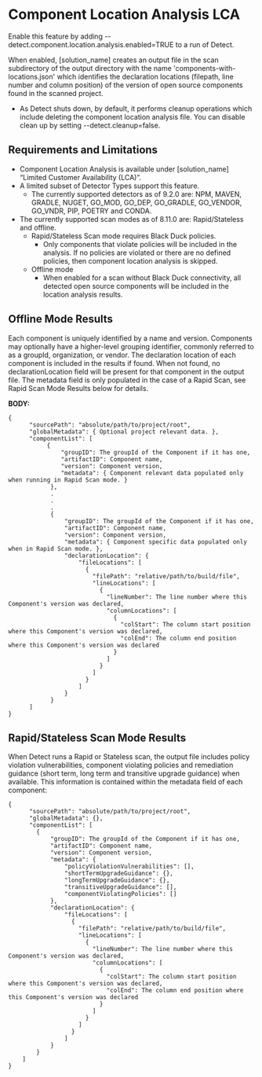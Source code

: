 # Component Location Analysis LCA

Enable this feature by adding --detect.component.location.analysis.enabled=TRUE to a run of Detect.

When enabled, [solution_name] creates an output file in the scan subdirectory of the output directory with the name 'components-with-locations.json' which identifies the declaration locations (filepath, line number and column position) of the version of open source components found in the scanned project.

* As Detect shuts down, by default, it performs cleanup operations which include deleting the component location analysis file. You can disable clean up by setting --detect.cleanup=false.

## Requirements and Limitations

* Component Location Analysis is available under [solution_name] “Limited Customer Availability (LCA)”.
* A limited subset of Detector Types support this feature.
    * The currently supported detectors as of 9.2.0 are: NPM, MAVEN, GRADLE, NUGET, GO_MOD, GO_DEP, GO_GRADLE, GO_VENDOR, GO_VNDR, PIP, POETRY and CONDA.
* The currently supported scan modes as of 8.11.0 are: Rapid/Stateless and offline.
    * Rapid/Stateless Scan mode requires Black Duck policies.
        * Only components that violate policies will be included in the analysis. If no policies are violated or there are no defined policies, then component location analysis is skipped.
    * Offline mode
      * When enabled for a scan without Black Duck connectivity, all detected open source components will be included in the location analysis results.

## Offline Mode Results

Each component is uniquely identified by a name and version. Components may optionally have a higher-level grouping identifier, commonly referred to as a groupId, organization, or vendor. The declaration location of each component is included in the results if found. When not found, no declarationLocation field will be present for that component in the output file. The metadata field is only populated in the case of a Rapid Scan, see Rapid Scan Mode Results below for details.


**BODY:**
```
{
      "sourcePath": "absolute/path/to/project/root",
      "globalMetadata": { Optional project relevant data. },
      "componentList": [
           { 
               "groupID": The groupId of the Component if it has one,
               "artifactID": Component name,
               "version": Component version,
               "metadata": { Component relevant data populated only when running in Rapid Scan mode. }
            },
            .  
            .  
            .                   
            {
                "groupID": The groupId of the Component if it has one,
                "artifactID": Component name,
                "version": Component version,
                "metadata": { Component specific data populated only when in Rapid Scan mode. },
                "declarationLocation": {
                    "fileLocations": [
                      {
                        "filePath": "relative/path/to/build/file",
                        "lineLocations": [
                          {
                            "lineNumber": The line number where this Component's version was declared,
                            "columnLocations": [
                              {
                                "colStart": The column start position where this Component's version was declared,
                                "colEnd": The column end position where this Component's version was declared
                              }
                            ]
                          }
                        ]
                      }
                    ]
                }
            }
      ]
}
```

## Rapid/Stateless Scan Mode Results

When Detect runs a Rapid or Stateless scan, the output file includes policy violation vulnerabilities, component violating policies and remediation guidance (short term, long term and transitive upgrade guidance) when available. This information is contained within the metadata field of each component:
```
{
      "sourcePath": "absolute/path/to/project/root",
      "globalMetadata": {},
      "componentList": [
        {
            "groupID": The groupId of the Component if it has one,
            "artifactID": Component name,
            "version": Component version,
            "metadata": {
                "policyViolationVulnerabilities": [],
                "shortTermUpgradeGuidance": {},
                "longTermUpgradeGuidance": {},
                "transitiveUpgradeGuidance": [],
                "componentViolatingPolicies": []
            },
            "declarationLocation": {
                "fileLocations": [
                  {
                    "filePath": "relative/path/to/build/file",
                    "lineLocations": [
                      {
                        "lineNumber": The line number where this Component's version was declared,
                        "columnLocations": [
                          {
                            "colStart": The column start position where this Component's version was declared,
                            "colEnd": The column end position where this Component's version was declared
                          }
                        ]
                      }
                    ]
                  }
                ]
            }
        }
    ]
}
```

